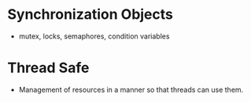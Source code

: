 Synchronization Objects
=======================
- mutex, locks, semaphores, condition variables

Thread Safe
===========
- Management of resources in a manner so that threads can use them.
